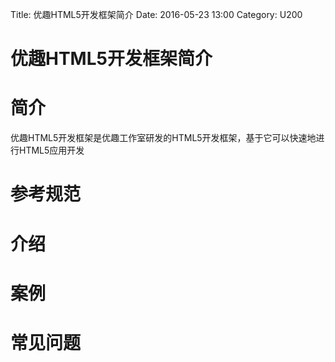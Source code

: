 Title: 优趣HTML5开发框架简介
Date: 2016-05-23 13:00
Category: U200

# 优趣HTML5开发框架简介

# 简介
优趣HTML5开发框架是优趣工作室研发的HTML5开发框架，基于它可以快速地进行HTML5应用开发

# 参考规范

# 介绍

# 案例

# 常见问题




